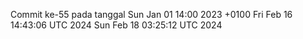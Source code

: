 Commit ke-55 pada tanggal Sun Jan 01 14:00 2023 +0100
Fri Feb 16 14:43:06 UTC 2024
Sun Feb 18 03:25:12 UTC 2024
